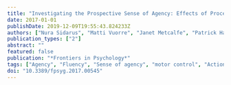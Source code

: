 ```yaml
---
title: "Investigating the Prospective Sense of Agency: Effects of Processing Fluency, Stimulus Ambiguity, and Response Conflict"
date: 2017-01-01
publishDate: 2019-12-09T19:55:43.824233Z
authors: ["Nura Sidarus", "Matti Vuorre", "Janet Metcalfe", "Patrick Haggard"]
publication_types: ["2"]
abstract: ""
featured: false
publication: "*Frontiers in Psychology*"
tags: ["Agency", "Fluency", "Sense of agency", "motor control", "Action selection"]
doi: "10.3389/fpsyg.2017.00545"
---
```


